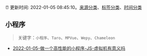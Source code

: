 :alarm_clock: 更新时间: 2022-01-05 08:45:10。[来源分类](../README.md)、[标签分类](../TAGS.md)、[时间分类](../TIMELINE.md)

## 小程序


> 关键字：`小程序`、`Taro`、`MPVue`、`Wepy`、`Chameleon`



- [2022-01-05-做一个高性能的小程序-JS-虚拟机有意义吗](https://www.v2ex.com/t/826364) 